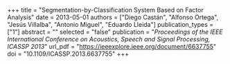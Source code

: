 +++
title = "Segmentation-by-Classification System Based on Factor Analysis"
date = 2013-05-01
authors = ["Diego Castán", "Alfonso Ortega", "Jesús Villalba", "Antonio Miguel", "Eduardo Lleida"]
publication_types = ["1"]
abstract = ""
selected = "false"
publication = "*Proceedings of the IEEE International Conference on Acoustics, Speech and Signal Processing, ICASSP 2013*"
url_pdf = "https://ieeexplore.ieee.org/document/6637755"
doi = "10.1109/ICASSP.2013.6637755"
+++

